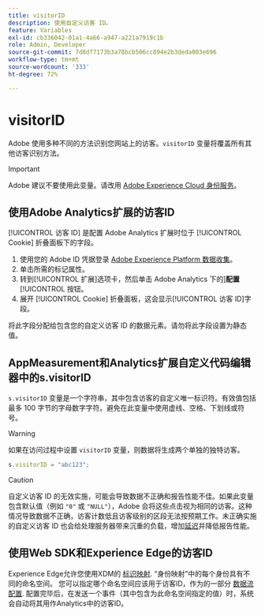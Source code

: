 ```yaml
---
title: visitorID
description: 使用自定义访客 ID。
feature: Variables
exl-id: cb336042-01a1-4a66-a947-a221a7919c1b
role: Admin, Developer
source-git-commit: 7d8df7173b3a78bcb506cc894e2b3deda003e696
workflow-type: tm+mt
source-wordcount: '333'
ht-degree: 72%

---
```


# visitorID

Adobe 使用多种不同的方法识别您网站上的访客。`visitorID` 变量将覆盖所有其他访客识别方法。

>[!IMPORTANT]
>
>Adobe 建议不要使用此变量。请改用 [Adobe Experience Cloud 身份服务](https://experienceleague.adobe.com/docs/id-service/using/home.html?lang=zh-Hans)。

## 使用Adobe Analytics扩展的访客ID

[!UICONTROL 访客 ID] 是配置 Adobe Analytics 扩展时位于 [!UICONTROL Cookie] 折叠面板下的字段。

1. 使用您的 Adobe ID 凭据登录 [Adobe Experience Platform 数据收集](https://experience.adobe.com/data-collection)。
2. 单击所需的标记属性。
3. 转到[!UICONTROL 扩展]选项卡，然后单击 Adobe Analytics 下的&#x200B;]**配置**[!UICONTROL &#x200B;按钮。
4. 展开 [!UICONTROL Cookie] 折叠面板，这会显示[!UICONTROL 访客 ID]字段。

将此字段分配给包含您的自定义访客 ID 的数据元素。请勿将此字段设置为静态值。

## AppMeasurement和Analytics扩展自定义代码编辑器中的s.visitorID

`s.visitorID` 变量是一个字符串，其中包含访客的自定义唯一标识符。有效值包括最多 100 字节的字母数字字符。避免在此变量中使用虚线、空格、下划线或符号。

>[!WARNING]
>
>如果在访问过程中设置 `visitorID` 变量，则数据将生成两个单独的独特访客。

```js
s.visitorID = "abc123";
```

>[!CAUTION]
>
>自定义访客 ID 的无效实施，可能会导致数据不正确和报告性能不佳。如果此变量包含默认值（例如 `"0"` 或 `"NULL"`），Adobe 会将这些点击视为相同的访客。这种情况导致数据不正确，访客计数低且访客级别的区段无法按预期工作。未正确实施的自定义访客 ID 也会给处理服务器带来沉重的负载，增加[延迟](/help/technotes/latency.md)并降低报告性能。

## 使用Web SDK和Experience Edge的访客ID

Experience Edge允许您使用XDM的 [标识映射](https://experienceleague.adobe.com/docs/experience-platform/edge/identity/overview.html?lang=en#using-identitymap). “身份映射”中的每个身份具有不同的命名空间。 您可以指定哪个命名空间应该用于访客ID，作为的一部分 [数据流配置](https://experienceleague.adobe.com/docs/experience-platform/datastreams/configure.html?lang=en#analytics). 配置完毕后，在发送一个事件（其中包含为此命名空间指定的值）时，系统会自动将其用作Analytics中的访客ID。
